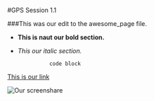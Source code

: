 #GPS Session 1.1

###This was our edit to the awesome_page file.

* **This is naut our bold section.**
* *This our italic section.*

				code block

[This is our link](google.com)

![Our screenshare](https://cloud.githubusercontent.com/assets/19291504/17645014/9df639fa-614d-11e6-84ad-2abdb765d531.png)